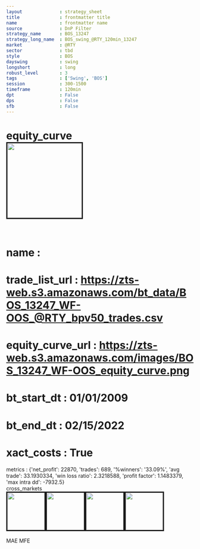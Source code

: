 ```yaml
---
layout              : strategy_sheet
title               : frontmatter title
name                : frontmatter name
source              : DnP Filter
strategy_name       : BOS_13247
strategy_long_name  : BOS_swing_@RTY_120min_13247
market              : @RTY
sector              : tbd
style               : BOS
dayswing            : swing
longshort           : long
robust_level        : 3
tags                : ['Swing', 'BOS']
session             : 300-1500
timeframe           : 120min
dpt                 : False
dps                 : False
sfb                 : False
---
```

equity_curve<br>
<img src='https://zts-web.s3.amazonaws.com/images/BOS_13247_WF-OOS_equity_curve.png' alt='' border=3 height=200><br><br>
================
name                : <br>
================
trade_list_url      : https://zts-web.s3.amazonaws.com/bt_data/BOS_13247_WF-OOS_@RTY_bpv50_trades.csv<br>
================
equity_curve_url    : https://zts-web.s3.amazonaws.com/images/BOS_13247_WF-OOS_equity_curve.png<br>
================
bt_start_dt         : 01/01/2009<br>
================
bt_end_dt           : 02/15/2022<br>
================
xact_costs          : True<br>
================
metrics             : {'net_profit': 22870, 'trades': 689, '%winners': '33.09%', 'avg trade': 33.1930334, 'win loss ratio': 2.3218588, 'profit factor': 1.1483379, 'max intra dd': -7932.5}<br>
cross_markets<br>
<img src='https://zts-web.s3.amazonaws.com/images/BOS_13247_GrpStress_@EMD_equity_curve.png' alt='' border=3 height=100><img src='https://zts-web.s3.amazonaws.com/images/BOS_13247_GrpStress_@YM_equity_curve.png' alt='' border=3 height=100><img src='https://zts-web.s3.amazonaws.com/images/BOS_13247_GrpStress_@NQ_equity_curve.png' alt='' border=3 height=100><img src='https://zts-web.s3.amazonaws.com/images/BOS_13247_GrpStress_@ES_equity_curve.png' alt='' border=3 height=100><br><br>
MAE
MFE
